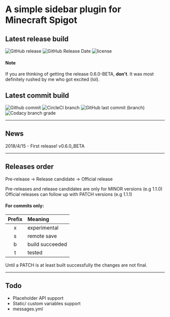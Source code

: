# A simple sidebar plugin for Minecraft Spigot
## Latest release build
![GitHub release](https://img.shields.io/github/release/flintintoe/SimpleSidebar.svg?style=for-the-badge&label=Release)
![GitHub Release Date](https://img.shields.io/github/release-date/flintintoe/SimpleSidebar.svg?style=flat-square&label=Last%20release)
![license](https://img.shields.io/github/license/flintintoe/SimpleSidebar.svg?style=flat-square&label=License)

#### Note
If you are thinking of getting the release 0.6.0-BETA, **don't**. It was most definitely rushed by me who got excited (lol).

## Latest commit build
![Github commit](https://img.shields.io/badge/Commit-v0.7.0b__pre3-orange.svg?style=for-the-badge&label=Build)
![CircleCI branch](https://img.shields.io/circleci/project/github/flintintoe/SimpleSidebar/master.svg?style=flat-square&label=CircleCI)  ![GitHub last commit (branch)](https://img.shields.io/github/last-commit/flintintoe/SimpleSidebar/master.svg?style=flat-square&label=Last%20commit)
![Codacy branch grade](https://img.shields.io/codacy/grade/ad2a5c3320dd43cbad38ba13a85f8a66/master.svg?style=flat-square&label=Codacy%20grade)
***
## News

2018/4/15 - First release! v0.6.0_BETA
***
## Releases order

Pre-release → Release candidate → Official release

Pre-releases and release candidates are only for MINOR versions (e.g 1.1.0)
Official releases can follow up with PATCH versions (e.g 1.1.1)

#### For commits only:

| Prefix        | Meaning         |
|:-------------:|:--------------- |
| x             | experimental    | 
| s             | remote save     |
| b             | build succeeded |
| t             | tested          |

Until a PATCH is at least built successfully the changes are not final.
***
## Todo
- Placeholder API support
- Static/ custom variables support
- messages.yml

